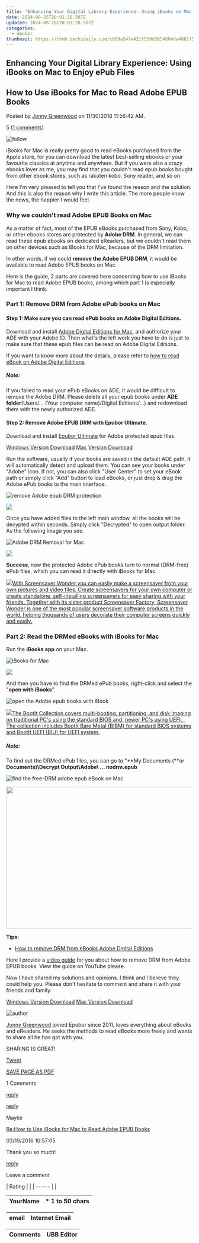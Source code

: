 ```yaml
---
title: "Enhancing Your Digital Library Experience: Using iBooks on Mac to Enjoy ePub Files"
date: 2024-08-25T20:01:28.507Z
updated: 2024-08-26T20:01:28.507Z
categories:
  - epubor
thumbnail: https://thmb.techidaily.com/c889a547e421f550d3854604da4881f54e6123831fe3b245b44881a2b3d8e123.jpg
---
```


## Enhancing Your Digital Library Experience: Using iBooks on Mac to Enjoy ePub Files

## How to Use iBooks for Mac to Read Adobe EPUB Books

Posted by [Jonny Greenwood](https://plus.google.com/u/0/+JonnyGreenwood999) on 11/30/2018 11:56:42 AM.

5 [(1 comments)](http://www.epubor.com/#comment-area) 



![follow](http://www.epubor.com/images/follow.png)

iBooks for Mac is really pretty good to read eBooks purchased from the Apple store, for you can download the latest best-selling ebooks or your favourite classics at anytime and anywhere. But if you were also a crazy ebooks lover as me, you may find that you couldn't read epub books bought from other ebook stores, such as rakuten kobo, Sony reader, and so on.

Here I'm very pleased to tell you that I've found the reason and the solution. And this is also the reason why I write this article. The more people know the news, the happier I would feel.

### Why we couldn't read Adobe EPUB Books on Mac

As a matter of fact, most of the EPUB eBooks purchased from Sony, Kobo, or other ebooks stores are protected by **Adobe DRM**. In general, we can read these epub ebooks on dedicated eReaders, but we couldn't read them on other devices such as iBooks for Mac, because of the DRM limitation.

In other words, if we could **remove the Adobe EPUB DRM**, it would be available to read Adobe EPUB books on Mac.

Here is the guide, 2 parts are covered here concerning how to use iBooks for Mac to read Adobe EPUB books, among which part 1 is especially important I think. 

### Part 1: Remove DRM from Adobe ePub books on Mac

#### Step 1: Make sure you can read ePub books on Adobe Digital Editions.

Download and install [Adobe Digital Editions for Mac](http://www.adobe.com/products/digital-editions.html), and authorize your ADE with your Adobe ID. Then what's the left work you have to do is just to make sure that these epub files can be read on Adobe Digital Editions.

If you want to know more about the details, please refer to [how to read eBook on Adobe Digital Editions](https://tools.techidaily.com/epubor/products/).

##### Note:

If you failed to read your ePub eBooks on ADE, it would be difficult to remove the Adobe DRM. Please delete all your epub books under **ADE folder**(Users/... (Your computer name)/Digital Editions/...) and redownload them with the newly authorized ADE.

#### Step 2: Remove Adobe EPUB DRM with Epubor Ultimate.

Download and install [Epubor Ultimate](https://tools.techidaily.com/epubor/products/) for Adobe protected epub files.

[Windows Version Download](https://tools.techidaily.com/epubor/ultimate/) [Mac Version Download](https://tools.techidaily.com/epubor/ultimate/) 

Run the software, usually if your books are saved in the default ADE path, it will automatically detect and upload them. You can see your books under "Adobe" icon. If not, you can also click "User Center" to set your eBook path or simply click "Add" button to load eBooks, or just drop & drag the Adobe ePub books to the main interface. 

![remove Adobe epub DRM protection](http://www.epubor.com/images/uppic/read-adobe-epub-on-mac-3.png)

<!-- affiliate ads begin -->
<a href="https://shop.copernic.com/order/checkout.php?PRODS=41033091&QTY=1&AFFILIATE=108875&CART=1"><img src="https://secure.2checkout.com/images/merchant/8d30aa96e72440759f74bd2306c1fa3d/Copernic-2023-Affiliate-728x90-Advanced.png" border="0"></a>
<!-- affiliate ads end -->
 Once you have added files to the left main window, all the books will be decypted within seconds. Simply click "Decrypted" to open output folder. As the following image you see.

![Adobe DRM Removal for Mac](http://www.epubor.com/images/uppic/read-adobe-epub-on-mac-4.png)

<!-- affiliate ads begin -->
<a href="https://secure.2checkout.com/order/checkout.php?PRODS=4940317&QTY=1&AFFILIATE=108875&CART=1"><img src="https://secure.avangate.com/images/merchant/333ac5d90817d69113471fbb6e531bee/sps-partnership-728x90eng.png" border="0"></a>
<!-- affiliate ads end -->
**Success**, now the protected Adobe ePub books turn to normal (DRM-free) ePub files, which you can read it directly with iBooks for Mac.

<!-- affiliate ads begin -->
<a href="https://secure.2checkout.com/order/checkout.php?PRODS=195080&QTY=1&AFFILIATE=108875&CART=1"><img src="https://www.blumentals.net/scrwonder/images/screensaver-software.png" border="0">With Screensaver Wonder you can easily make a screensaver from your own pictures and video files. Create screensavers for your own computer or create standalone, self-installing screensavers for easy sharing with your friends. Together with its sister product Screensaver Factory, Screensaver Wonder is one of the most popular screensaver software products in the world, helping thousands of users decorate their computer screens quickly and easily.</a>
<!-- affiliate ads end -->
### Part 2: Read the DRMed eBooks with iBooks for Mac

Run the **iBooks** **app** on your Mac.

![iBooks for Mac](http://www.epubor.com/images/uppic/read-adobe-epub-on-mac-5.png)

<!-- affiliate ads begin -->
<a href="https://secure.2checkout.com/order/checkout.php?PRODS=4729320&QTY=1&AFFILIATE=108875&CART=1"><img src="https://secure.avangate.com/images/merchant/f7f07e7dab09533bc71247a5b29a7373/products/2_iDeviceMessageBox.png" border="0"></a>
<!-- affiliate ads end -->
And then you have to find the DRMed ePub books, right-click and select the "**open with iBooks**".

![open the Adobe epub books with iBook](http://www.epubor.com/images/uppic/read-adobe-epub-on-mac-6.png)

<!-- affiliate ads begin -->
<a href="https://secure.2checkout.com/order/checkout.php?PRODS=45152810&QTY=1&AFFILIATE=108875&CART=1"> <img src="https://secure.avangate.com/images/merchant/842ca578342915ccb8ae069595ba7233/products/copy_bootit-ss1_178x139.jpg" border="0">The BootIt Collection covers multi-booting, partitioning, and disk imaging on traditional PC's using the standard BIOS and  newer PC's using UEFI.   The collection includes BootIt Bare Metal (BIBM) for standard BIOS systems and BootIt UEFI (BIU) for UEFI system. 
</a>
<!-- affiliate ads end -->
##### Note:

To find out the DRMed ePub files, you can go to "**My Documents (**or **Documents)\\Decrypt Output\\Adobe\\ ... nodrm.epub**

![find the free-DRM adobe epub eBook on Mac](http://www.epubor.com/images/uppic/read-adobe-epub-on-mac-7.png)

<!-- affiliate ads begin -->
<a href="https://ship7com.pxf.io/c/5597632/1509856/17634" target="_top" id="1509856"><img src="//a.impactradius-go.com/display-ad/17634-1509856" border="0" alt="" width="730" height="383"/></a>
<!-- affiliate ads end -->
**Tips:**

* [How to remove DRM from eBooks Adobe Digital Editions](https://tools.techidaily.com/epubor/products/)

Here I provide a [video guide](http://www.youtube.com/watch?feature=player%5Fembedded&v=0XE0kES7cHk) for you about how to remove DRM from Adobe EPUB books. View the guide on YouTube please.

Now I have shared my solutions and opinions. I think and I believe they could help you. Please don't hesitate to comment and share it with your friends and family.

[Windows Version Download](https://tools.techidaily.com/epubor/ultimate/) [Mac Version Download](https://tools.techidaily.com/epubor/ultimate/) 

![author](http://www.epubor.com/images/uppic/jonny.png)

[Jonny Greenwood](https://plus.google.com/u/0/+JonnyGreenwood999) joined Epubor since 2011, loves everything about eBooks and eReaders. He seeks the methods to read eBooks more freely and wants to share all he has got with you.

SHARING IS GREAT!

[Tweet](https://twitter.com/share) 

[SAVE PAGE AS PDF](https://tools.techidaily.com/epubor/products/) 



1 Comments

[reply](https://tools.techidaily.com/epubor/products/) 

[reply](https://tools.techidaily.com/epubor/products/) 

Mayke

[Re:How to Use iBooks for Mac to Read Adobe EPUB Books](https://tools.techidaily.com/epubor/products/)

03/19/2016 10:57:05

Thank you so much!

[reply](https://tools.techidaily.com/epubor/products/) 

Leave a comment

| Rating |  |
| ------ |  |

| YourName | \*  1 to 50 chars |
| -------- | ----------------- |

| email | Internet Email |
| ----- | -------------- |

| Comments | UBB Editor |
| -------- | ---------- |

<ins class="adsbygoogle"
     style="display:block"
     data-ad-format="autorelaxed"
     data-ad-client="ca-pub-7571918770474297"
     data-ad-slot="1223367746"></ins>



<ins class="adsbygoogle"
     style="display:block"
     data-ad-client="ca-pub-7571918770474297"
     data-ad-slot="8358498916"
     data-ad-format="auto"
     data-full-width-responsive="true"></ins>


